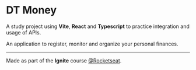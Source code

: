 # DT Money

A study project using **Vite**, **React** and **Typescript** to practice integration and usage of APIs.

An application to register, monitor and organize your personal finances.

---
Made as part of the **Ignite** course [@Rocketseat](https://www.rocketseat.com.br/).
